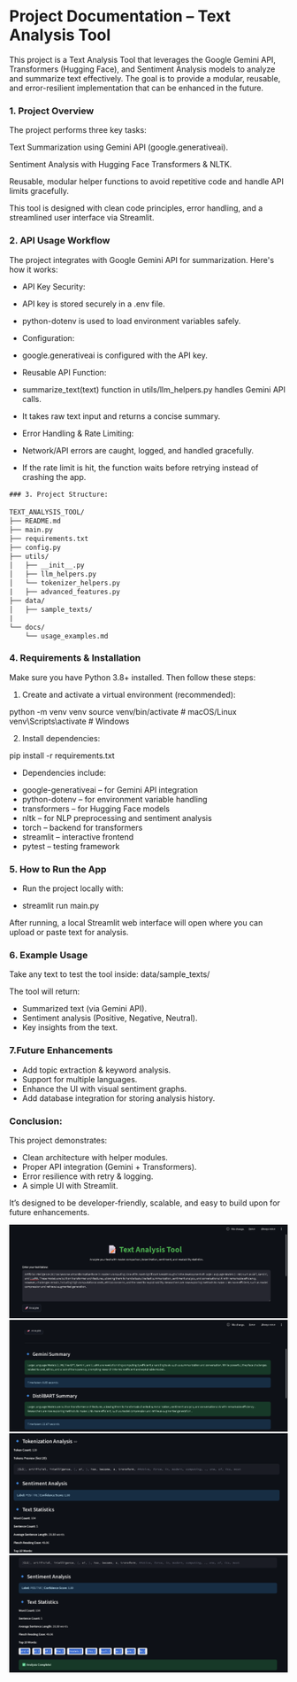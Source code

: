 # Project Documentation – Text Analysis Tool

This project is a Text Analysis Tool that leverages the Google Gemini API, Transformers (Hugging Face), and Sentiment Analysis models to analyze and summarize text effectively. The goal is to provide a modular, reusable, and error-resilient implementation that can be enhanced in the future.

### 1. Project Overview

The project performs three key tasks:

Text Summarization using Gemini API (google.generativeai).

Sentiment Analysis with Hugging Face Transformers & NLTK.

Reusable, modular helper functions to avoid repetitive code and handle API limits gracefully.

This tool is designed with clean code principles, error handling, and a streamlined user interface via Streamlit.

### 2. API Usage Workflow

The project integrates with Google Gemini API for summarization. Here's how it works:

* API Key Security:

- API key is stored securely in a .env file.

- python-dotenv is used to load environment variables safely.

* Configuration:

- google.generativeai is configured with the API key.

* Reusable API Function:

- summarize_text(text) function in utils/llm_helpers.py handles Gemini API calls.

- It takes raw text input and returns a concise summary.

* Error Handling & Rate Limiting:

- Network/API errors are caught, logged, and handled gracefully.

- If the rate limit is hit, the function waits before retrying instead of crashing the app.
````
### 3. Project Structure:

TEXT_ANALYSIS_TOOL/
├── README.md
├── main.py
├── requirements.txt
├── config.py
├── utils/
│   ├── __init__.py
│   ├── llm_helpers.py
│   └── tokenizer_helpers.py
|   ├── advanced_features.py
├── data/
│   ├── sample_texts/
| 
└── docs/
    └── usage_examples.md
````
### 4. Requirements & Installation

Make sure you have Python 3.8+ installed. Then follow these steps:

1. Create and activate a virtual environment (recommended):

python -m venv venv
source venv/bin/activate      # macOS/Linux
venv\Scripts\activate         # Windows


2. Install dependencies:

pip install -r requirements.txt


* Dependencies include:

- google-generativeai – for Gemini API integration
- python-dotenv – for environment variable handling
- transformers – for Hugging Face models
- nltk – for NLP preprocessing and sentiment analysis
- torch – backend for transformers
- streamlit – interactive frontend
- pytest – testing framework

### 5. How to Run the App

* Run the project locally with:

- streamlit run main.py


After running, a local Streamlit web interface will open where you can upload or paste text for analysis.

### 6. Example Usage

Take any text to test the tool inside:
data/sample_texts/

The tool will return:

- Summarized text (via Gemini API).
- Sentiment analysis (Positive, Negative, Neutral).
- Key insights from the text.

### 7.Future Enhancements

- Add topic extraction & keyword analysis.
- Support for multiple languages.
- Enhance the UI with visual sentiment graphs.
- Add database integration for storing analysis history.

### Conclusion:

This project demonstrates:

- Clean architecture with helper modules.
- Proper API integration (Gemini + Transformers).
- Error resilience with retry & logging.
- A simple UI with Streamlit.

It’s designed to be developer-friendly, scalable, and easy to build upon for future enhancements.

![alt text](image-1.png)
![alt text](image-2.png)
![alt text](image-3.png)
![alt text](image-4.png)
